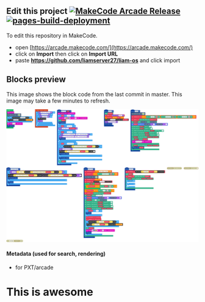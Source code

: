 

## Edit this project [![MakeCode Arcade Release](https://github.com/LiamServer27/liam-os/actions/workflows/makecode-release.yml/badge.svg)](https://github.com/LiamServer27/liam-os/actions/workflows/makecode-release.yml)[![pages-build-deployment](https://github.com/LiamServer27/liam-os/actions/workflows/pages/pages-build-deployment/badge.svg)](https://github.com/LiamServer27/liam-os/actions/workflows/pages/pages-build-deployment)

To edit this repository in MakeCode.

* open [https://arcade.makecode.com/](https://arcade.makecode.com/)
* click on **Import** then click on **Import URL**
* paste **https://github.com/liamserver27/liam-os** and click import

## Blocks preview

This image shows the block code from the last commit in master.
This image may take a few minutes to refresh.

![A rendered view of the blocks](https://github.com/liamserver27/liam-os/raw/master/.github/makecode/blocks.png)

#### Metadata (used for search, rendering)

* for PXT/arcade
<script src="https://makecode.com/gh-pages-embed.js"></script><script>makeCodeRender("{{ site.makecode.home_url }}", "{{ site.github.owner_name }}/{{ site.github.repository_name }}");</script>


# This is awesome
